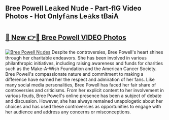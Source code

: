 ## Bree Powell Le𝚊ked N𝚞de - Part-flG Video Photos - Hot Onlyf𝚊ns Le𝚊ks tBaiA

# <h2><a href="http://ab44180.deff.icu/?id=Bree+Powell">🔗 New 👉🔴 Bree Powell VIDEO Photos</a></h2>

[![Bree Powell N𝚞des](https://i.imgur.com/rIISA9y.gif)](http://ab44180.deff.icu/?id=Bree+Powell)
Despite the controversies, Bree Powell's heart shines through her charitable endeavors. She has been involved in various philanthropic initiatives, including raising awareness and funds for charities such as the Make-A-Wish Foundation and the American Cancer Society. Bree Powell's compassionate nature and commitment to making a difference have earned her the respect and admiration of her fans. Like many social media personalities, Bree Powell has faced her fair share of controversies and criticisms. From her explicit content to her involvement in various feuds, Bree Powell's online presence has been a subject of debate and discussion. However, she has always remained unapologetic about her choices and has used these controversies as opportunities to engage with her audience and address any concerns or misconceptions.
